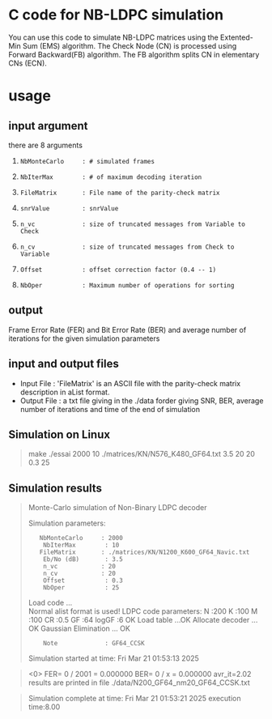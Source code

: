 # C code for NB-LDPC simulation

You can use this code to simulate NB-LDPC matrices using the Extented-Min Sum (EMS) algorithm.
 The Check Node (CN) is processed using Forward Backward(FB) algorithm. The FB algorithm splits CN in elementary CNs (ECN).

# usage

## input argument
 there are 8 arguments
 1.		NbMonteCarlo     : # simulated frames
 1.		NbIterMax        : # of maximum decoding iteration
 1.		FileMatrix       : File name of the parity-check matrix
 1.		snrValue         : snrValue
 1.		n_vc             : size of truncated messages from Variable to Check
 1.		n_cv	         : size of truncated messages from Check to Variable
 1.		Offset           : offset correction factor (0.4 -- 1)
 1.		NbOper           : Maximum number of operations for sorting
 
 ## output

Frame Error Rate (FER) and Bit Error Rate (BER) and average number of iterations for the given simulation parameters

## input and output files
 * Input File : 'FileMatrix' is an ASCII file with the parity-check matrix description in aList format.
 * Output File : a txt file giving in the ./data forder giving SNR, BER, average number of iterations and time of the end of simulation

## Simulation on Linux

> make
> ./essai 2000 10 ./matrices/KN/N576_K480_GF64.txt 3.5 20 20 0.3 25

## Simulation results

> Monte-Carlo simulation of Non-Binary LDPC decoder
>
> Simulation parameters:
>
>        NbMonteCarlo     : 2000
>         NbIterMax        : 10
 >        FileMatrix       : ./matrices/KN/N1200_K600_GF64_Navic.txt
>         Eb/No (dB)       : 3.5
>         n_vc            : 20
>         n_cv            : 20
>         Offset           : 0.3
>         NbOper           : 25
> Load code  ...  
> Normal alist format is used! 
> LDPC code parameters: 
>         N      :200 
>         K      :100 
>         M      :100 
>         CR     :0.5 
>         GF     :64 
>         logGF  :6
> OK 
> Load table ...OK 
> Allocate decoder ... OK 
> Gaussian Elimination ...  OK 
>
>         Note             : GF64_CCSK
> Simulation started at time: Fri Mar 21 01:53:13 2025
 
> <0> FER= 0 / 2001 = 0.000000 BER= 0 / x = 0.000000  avr_it=2.02 
> results are printed in file ./data/N200_GF64_nm20_GF64_CCSK.txt 

> Simulation complete at time: Fri Mar 21 01:53:21 2025
> execution time:8.00